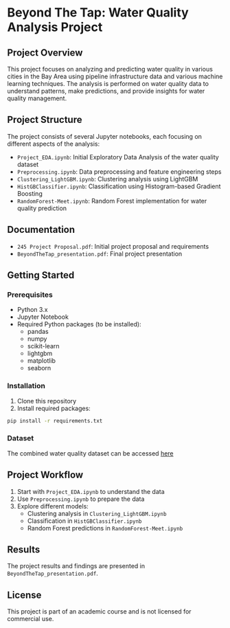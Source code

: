 # Beyond The Tap: Water Quality Analysis Project

## Project Overview
This project focuses on analyzing and predicting water quality in various cities in the Bay Area using pipeline infrastructure data and various machine learning techniques. The analysis is performed on water quality data to understand patterns, make predictions, and provide insights for water quality management.

## Project Structure
The project consists of several Jupyter notebooks, each focusing on different aspects of the analysis:

- `Project_EDA.ipynb`: Initial Exploratory Data Analysis of the water quality dataset
- `Preprocessing.ipynb`: Data preprocessing and feature engineering steps
- `Clustering_LightGBM.ipynb`: Clustering analysis using LightGBM
- `HistGBClassifier.ipynb`: Classification using Histogram-based Gradient Boosting
- `RandomForest-Meet.ipynb`: Random Forest implementation for water quality prediction

## Documentation
- `245 Project Proposal.pdf`: Initial project proposal and requirements
- `BeyondTheTap_presentation.pdf`: Final project presentation

## Getting Started

### Prerequisites
- Python 3.x
- Jupyter Notebook
- Required Python packages (to be installed):
  - pandas
  - numpy
  - scikit-learn
  - lightgbm
  - matplotlib
  - seaborn

### Installation
1. Clone this repository
2. Install required packages:
```bash
pip install -r requirements.txt
```

### Dataset
The combined water quality dataset can be accessed [here](https://drive.google.com/file/d/1ou3TkkVAeMPuiIxrFZ_sR36mHRu1pedG/view?usp=sharing)


## Project Workflow
1. Start with `Project_EDA.ipynb` to understand the data
2. Use `Preprocessing.ipynb` to prepare the data
3. Explore different models:
   - Clustering analysis in `Clustering_LightGBM.ipynb`
   - Classification in `HistGBClassifier.ipynb`
   - Random Forest predictions in `RandomForest-Meet.ipynb`

## Results
The project results and findings are presented in `BeyondTheTap_presentation.pdf`.

<!-- ## Contributing
This is a course project for DATA 245. Please refer to the project proposal for more details about the project scope and requirements. -->

## License
This project is part of an academic course and is not licensed for commercial use.
<!-- 
## Acknowledgments
- Course: DATA 245
- Project Team: [Team Members]
- Dataset Source: [Source Information]  -->